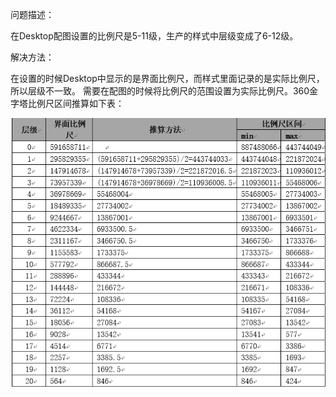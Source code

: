问题描述：

在Desktop配图设置的比例尺是5-11级，生产的样式中层级变成了6-12级。

解决方法：

在设置的时候Desktop中显示的是界面比例尺，而样式里面记录的是实际比例尺，所以层级不一致。
需要在配图的时候将比例尺的范围设置为实际比例尺。360金字塔比例尺区间推算如下表：


![](picture/16.png)
